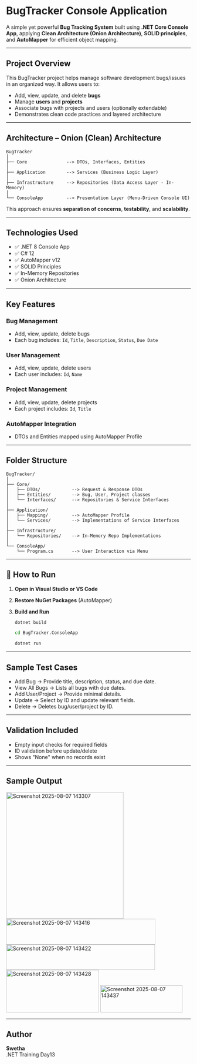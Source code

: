 # BugTracker Console Application

A simple yet powerful **Bug Tracking System** built using **.NET Core Console App**, applying **Clean Architecture (Onion Architecture)**, **SOLID principles**, and **AutoMapper** for efficient object mapping.

---

## Project Overview

This BugTracker project helps manage software development bugs/issues in an organized way. It allows users to:

- Add, view, update, and delete **bugs**
- Manage **users** and **projects**
- Associate bugs with projects and users (optionally extendable)
- Demonstrates clean code practices and layered architecture

---

## Architecture – Onion (Clean) Architecture

```
BugTracker
│
├── Core               --> DTOs, Interfaces, Entities
│
├── Application        --> Services (Business Logic Layer)
│
├── Infrastructure     --> Repositories (Data Access Layer - In-Memory)
│
└── ConsoleApp         --> Presentation Layer (Menu-Driven Console UI)
```

This approach ensures **separation of concerns**, **testability**, and **scalability**.

---

## Technologies Used

- ✅ .NET 8 Console App
- ✅ C# 12
- ✅ AutoMapper v12
- ✅ SOLID Principles
- ✅ In-Memory Repositories
- ✅ Onion Architecture

---

## Key Features

### Bug Management
- Add, view, update, delete bugs
- Each bug includes: `Id`, `Title`, `Description`, `Status`, `Due Date`

### User Management
- Add, view, update, delete users
- Each user includes: `Id`, `Name`

### Project Management
- Add, view, update, delete projects
- Each project includes: `Id`, `Title`

### AutoMapper Integration
- DTOs and Entities mapped using AutoMapper Profile

---

## Folder Structure

```
BugTracker/
│
├── Core/
│   ├── DTOs/            --> Request & Response DTOs
│   ├── Entities/        --> Bug, User, Project classes
│   └── Interfaces/      --> Repositories & Service Interfaces
│
├── Application/
│   ├── Mapping/         --> AutoMapper Profile
│   └── Services/        --> Implementations of Service Interfaces
│
├── Infrastructure/
│   └── Repositories/    --> In-Memory Repo Implementations
│
└── ConsoleApp/
    └── Program.cs       --> User Interaction via Menu
```

---

## 🚀 How to Run


1. **Open in Visual Studio or VS Code**

2. **Restore NuGet Packages** (AutoMapper)

3. **Build and Run**  
  
   ```bash
   dotnet build

   cd BugTracker.ConsoleApp

   dotnet run
   ```

---

## Sample Test Cases

- Add Bug → Provide title, description, status, and due date.
- View All Bugs → Lists all bugs with due dates.
- Add User/Project → Provide minimal details.
- Update → Select by ID and update relevant fields.
- Delete → Deletes bug/user/project by ID.

---

## Validation Included

- Empty input checks for required fields
- ID validation before update/delete
- Shows "None" when no records exist

---

## Sample Output
<img width="320" height="345" alt="Screenshot 2025-08-07 143307" src="https://github.com/user-attachments/assets/1dac5ee6-4fec-4338-a22c-35373f43d30f" />
<img width="407" height="70" alt="Screenshot 2025-08-07 143416" src="https://github.com/user-attachments/assets/0d4a273a-d364-44d2-b1a7-73b27d564e8f" />
<img width="406" height="69" alt="Screenshot 2025-08-07 143422" src="https://github.com/user-attachments/assets/426b2482-5717-4a4e-9e3f-bff404433d1f" />
<img width="253" height="116" alt="Screenshot 2025-08-07 143428" src="https://github.com/user-attachments/assets/a4bd040a-cbf4-4378-b955-efaae4c73318" />
<img width="224" height="74" alt="Screenshot 2025-08-07 143437" src="https://github.com/user-attachments/assets/ae600c33-94ca-4459-a548-f0b4c5137554" />

---


## Author

**Swetha**  
.NET Training Day13
